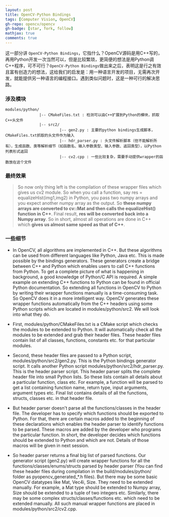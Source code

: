 ```yaml
---
layout: post
title: OpenCV-Python Bindings
tags: [Computer Vision, OpenCV]
gh-repo: opencv/opencv
gh-badge: [star, fork, follow]
mathjax: true
comments: true
---
```


这一部分讲 `OpenCV-Python Bindings`，它指什么？OpenCV源码是用C++写的，再用Python开发一次当然可以，但是比较繁琐，更简便的想法是用Python调C++程序，可不可行？`OpenCV-Python Bindings`做出来之后，表明这是行之有效且富有创造力的想法，这给我们的启发是：用一种语言开发的项目，无需再次开发，就能提供另一种语言的编程接口。遇到类似问题时，这是一种可行的解决思路。

### 涉及模块
```
modules/python/
               |-- CMakeFiles.txt : 检测可以由C++扩展到Python的模块，抓取C++头文件
               |-- src2/
                        |-- gen2.py : 主要的python bindings生成脚本，CMakeFiles.txt抓取的头文件作为输入
                        |-- hdr_parser.py : 头文件解析脚本（但不能解析所有），生成函数、类等解析细节（如函数名、输入参数类型、输入参数、返回类型），以Python列表形式返回
                        |-- cv2.cpp : 一些比较复杂，需要手动提供wrapper的函数放在这个文件
```

### 最终效果
> So now only thing left is the compilation of these wrapper files which gives us cv2 module. So when you call a function, say res = equalizeHist(img1,img2) in Python, you pass two numpy arrays and you expect another numpy array as the output. So **these numpy arrays are converted to cv::Mat and then calls the equalizeHist() function in C++**. Final result, **res will be converted back into a Numpy array**. So in short, almost all operations are done in C++ which **gives us almost same speed as that of C++**.

### 一些细节
* In OpenCV, all algorithms are implemented in C++. But these algorithms can be used from different languages like Python, Java etc. This is made possible by the bindings generators. These generators create a bridge between C++ and Python which enables users to call C++ functions from Python. To get a complete picture of what is happening in background, a good knowledge of Python/C API is required. A simple example on extending C++ functions to Python can be found in official Python documentation. So extending all functions in OpenCV to Python by writing their wrapper functions manually is a time-consuming task. So OpenCV does it in a more intelligent way. OpenCV generates these wrapper functions automatically from the C++ headers using some Python scripts which are located in modules/python/src2. We will look into what they do.

* First, modules/python/CMakeFiles.txt is a CMake script which checks the modules to be extended to Python. It will automatically check all the modules to be extended and grab their header files. These header files contain list of all classes, functions, constants etc. for that particular modules.

* Second, these header files are passed to a Python script, modules/python/src2/gen2.py. This is the Python bindings generator script. It calls another Python script modules/python/src2/hdr_parser.py. This is the header parser script. This header parser splits the complete header file into small Python lists. So these lists contain all details about a particular function, class etc. For example, a function will be parsed to get a list containing function name, return type, input arguments, argument types etc. Final list contains details of all the functions, structs, classes etc. in that header file.

* But header parser doesn't parse all the functions/classes in the header file. The developer has to specify which functions should be exported to Python. For that, there are certain macros added to the beginning of these declarations which enables the header parser to identify functions to be parsed. These macros are added by the developer who programs the particular function. In short, the developer decides which functions should be extended to Python and which are not. Details of those macros will be given in next session.

* So header parser returns a final big list of parsed functions. Our generator script (gen2.py) will create wrapper functions for all the functions/classes/enums/structs parsed by header parser (You can find these header files during compilation in the build/modules/python/ folder as pyopencv_generated_*.h files). But there may be some basic OpenCV datatypes like Mat, Vec4i, Size. They need to be extended manually. For example, a Mat type should be extended to Numpy array, Size should be extended to a tuple of two integers etc. Similarly, there may be some complex structs/classes/functions etc. which need to be extended manually. All such manual wrapper functions are placed in modules/python/src2/cv2.cpp.